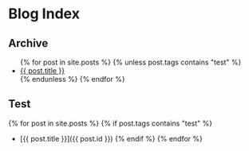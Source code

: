 # Blog Index

## Archive
<ul>
{% for post in site.posts %}
{% unless post.tags contains "test" %}
<li><a href="{{ post.id }}">{{ post.title }}</a></li>
{% endunless %}
{% endfor %}
</ul>

## Test

{% for post in site.posts  %}
{% if post.tags contains "test" %}
- [{{ post.title }}]({{ post.id }})
{% endif %}
{% endfor %}